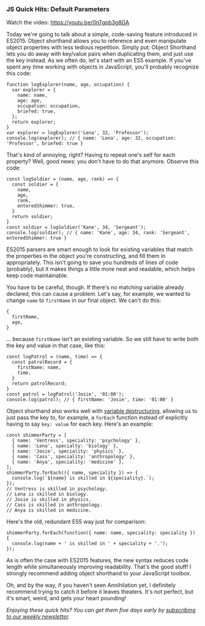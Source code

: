 ### JS Quick Hits: Default Parameters

Watch the video: https://youtu.be/0nTgpb3g8GA

Today we're going to talk about a simple, code-saving feature introduced in ES2015. Object shorthand allows you to reference and even manipulate object properties with less tedious repetition. Simply put: Object Shorthand lets you do away with key/value pairs when duplicating them, and just use the key instead. As we often do, let's start with an ES5 example. If you've spent any time working with objects in JavaScript, you'll probably recognize this code:

```
function logExplorer(name, age, occupation) {
  var explorer = {
    name: name,
    age: age,
    occupation: occupation,
    briefed: true,
  };
  return explorer;
}
var explorer = logExplorer('Lena', 32, 'Professor');
console.log(explorer); // { name: 'Lena', age: 32, occupation: 'Professor', briefed: true }
```

That's kind of annoying, right? Having to repeat one's self for each property? Well, good news: you don't have to do that anymore. Observe this code:

```
const logSoldier = (name, age, rank) => {
  const soldier = {
    name,
    age,
    rank,
    enteredShimmer: true,
  }
  return soldier;
}
const soldier = logSoldier('Kane', 34, 'Sergeant');
console.log(soldier); // { name: 'Kane', age: 34, rank: 'Sergeant', enteredShimmer: true }
```

ES2015 parsers are smart enough to look for existing variables that match the properties in the object you're constructing, and fill them in appropriately. This isn't going to save you hundreds of lines of code (probably), but it makes things a little more neat and readable, which helps keep code maintainable.

You have to be careful, though. If there's no matching variable already declared, this can cause a problem. Let's say, for example, we wanted to change `name` to `firstName` in our final object. We can't do this:

```
{
  firstName,
  age,
}
```

... because `firstName` isn't an existing variable. So we still have to write both the key and value in that case, like this:

```
const logPatrol = (name, time) => {
  const patrolRecord = {
    firstName: name,
    time,
  }
  return patrolRecord;
}
const patrol = logPatrol('Josie', '01:00');
console.log(patrol); // { firstName: 'Josie', time: '01:00' }
```

Object shorthand also works well with [variable destructuring](https://closebrace.com/tutorials/2018-02-21/js-quick-hits-5-variable-destructuring), allowing us to just pass the key to, for example, a `forEach` function instead of explicitly having to say `key: value` for each key. Here's an example:

```
const shimmerParty = [
  { name: 'Ventress', speciality: 'psychology' },
  { name: 'Lena', specialty: 'biology' },
  { name: 'Josie', speciality: 'physics' },
  { name: 'Cass', speciality: 'anthropology' },
  { name: 'Anya', speciality: 'medicine' },
];
shimmerParty.forEach(({ name, speciality }) => {
  console.log(`${name} is skilled in ${speciality}.`);
});
// Ventress is skilled in psychology.
// Lena is skilled in biology.
// Josie is skilled in physics.
// Cass is skilled in anthropology.
// Anya is skilled in medicine.
```

Here's the old, redundant ES5 way just for comparison:

```
shimmerParty.forEach(function({ name: name, speciality: speciality }) {
  console.log(name + ' is skilled in ' + speciality + '.');
});
```

As is often the case with ES2015 features, the new syntax reduces code length while simultaneously improving readability. That's the good stuff! I strongly recommend adding object shorthand to your JavaScript toolbox.

Oh, and by the way, if you haven't seen Annihilation yet, I definitely recommend trying to catch it before it leaves theaters. It's not perfect, but it's smart, weird, and gets your heart pounding!

*Enjoying these quick hits? You can get them five days early by [subscribing to our weekly newsletter](https://closebrace.com/newsletter/subscribe).*